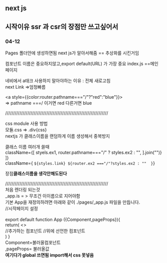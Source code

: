 ## next js 
## 시작이유 ssr 과 csr의 장점만 쓰고싶어서

### 04-12


<a>Pages 폴더안에 생성하면됨 </a>
next js가 알아서해줌  == 추상화를 시킨거임

컴포넌트 이름은 중요하지않고,export default(URL) 가 가장 중요
index.js ==메인 페이지

네비에서 a태크 사용하지 말아야하는 이유  : 전체 새로고침 <br/>
 next Link =>엄청빠름   <br/>

 <a style={{color:router.pathname==="/"?"red":"blue"}}> </a> <br/>
 =>  pathname ===/  이거면 red 다른거면 blue

<P>/////////////////////////////////////////////////////////////////</P>
 css module 사용 방법 
 <br/>
<div classname={styles.div}>   <div>
모듈.css => .div{css}
 <br/>
nextjs 가 클래스이름을 랜덤하게 이름 생성해서 중복방지
 <br/>

클래스 이름 여러개 쓸때
 <br/>
className={[
    styels.ex1,
    router.pathname==="/" ? styles.ex2 : "",
    ].join("")}
]}<br/>
className={
    `${styles.link}
    ${router.ex2 ==="/"?styles.ex2 : "" 
    }`}
<br/>
<style jsx>{`
 nav{
             background-color:tomato;
         }
        a{
            text-decoration:none;
        }

`}</style>

 장점<b>클래스이름을 생각안해도된다</b>
<style jsx golbal>{`
 nav{
             background-color:tomato;
         }
        a{
            text-decoration:none;
        }

`}</style


<br/>
/////////////////////////////////////////////////////////////////<br/>
처음 렌더링 되는것<br/>
 _app.is   = > 무조건 이이름으로 지어야함<br/>

기본 App을 재정의하려면 아래와 같이 ./pages/_app.js 파일을 만듭니다.<br/>
//시작페이지 설정 <br/><br/>
export default function App ({Component,pageProps}){<br/>
                    
    return(
        <>
        <div>
            <NavBar/>           //추가하는 컴포넌트
            <Component {...pageProps}/> //위에 선언한 컴포넌트
        </div>
            </>
    )
}<br/>
  Component=불러올컴포넌트<br/>,pageProps= 불러올값<br/>
<b>여기다가 global 쓰면됨 import해서 css 못넣음</b>


















